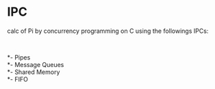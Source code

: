 # IPC
<p>calc of Pi by concurrency programming on C using the followings IPCs:</p>
</br>

*- Pipes  </br>
*- Message Queues </br>
*- Shared Memory </br>
*- FIFO
